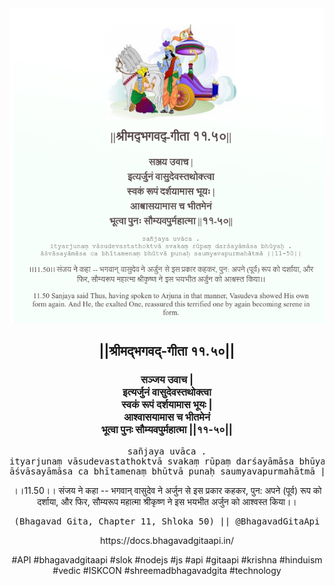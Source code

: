 <img src="../../asset/BG_11_50.png"/>
<center><h2>||श्रीमद्‍भगवद्‍-गीता ११.५०||</h2>
<h3>सञ्जय उवाच |<br/>इत्यर्जुनं वासुदेवस्तथोक्त्वा<br/>स्वकं रूपं दर्शयामास भूयः |<br/>आश्वासयामास च भीतमेनं<br/>भूत्वा पुनः सौम्यवपुर्महात्मा ||११-५०||</h3>
<pre>sañjaya uvāca .<br/>ityarjunaṃ vāsudevastathoktvā svakaṃ rūpaṃ darśayāmāsa bhūyaḥ .<br/>āśvāsayāmāsa ca bhītamenaṃ bhūtvā punaḥ saumyavapurmahātmā ||11-50||</pre>
<p>।।11.50।। संजय ने कहा -- भगवान् वासुदेव ने अर्जुन से इस प्रकार कहकर, पुन: अपने (पूर्व) रूप को दर्शाया, और फिर, सौम्यरूप महात्मा श्रीकृष्ण ने इस भयभीत अर्जुन को आश्वस्त किया।।</p>
<pre>(Bhagavad Gita, Chapter 11, Shloka 50) || @BhagavadGitaApi</pre><p>https://docs.bhagavadgitaapi.in/</p><p>#API #bhagavadgitaapi #slok #nodejs #js #api #gitaapi #krishna #hinduism #vedic #ISKCON #shreemadbhagavadgita #technology</p></center>